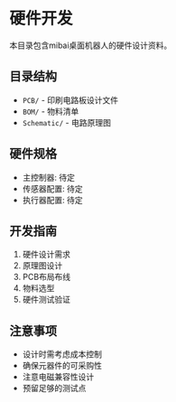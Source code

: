# 硬件开发

本目录包含mibai桌面机器人的硬件设计资料。

## 目录结构

- `PCB/` - 印刷电路板设计文件
- `BOM/` - 物料清单
- `Schematic/` - 电路原理图

## 硬件规格

- 主控制器: 待定
- 传感器配置: 待定
- 执行器配置: 待定

## 开发指南

1. 硬件设计需求
2. 原理图设计
3. PCB布局布线
4. 物料选型
5. 硬件测试验证

## 注意事项

- 设计时需考虑成本控制
- 确保元器件的可采购性
- 注意电磁兼容性设计
- 预留足够的测试点